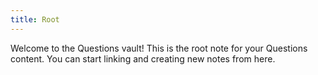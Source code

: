 ```yaml
---
title: Root
---
```


Welcome to the Questions vault! This is the root note for your Questions content. You can start linking and creating new notes from here.
